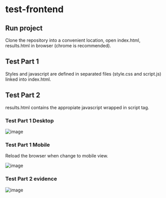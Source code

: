 # test-frontend

## Run project

Clone the repository into a convenient location, open index.html, results.html in browser (chrome is recommended). 

## Test Part 1

Styles and javascript are defined in separated files (style.css and script.js) linked into index.html.    

## Test Part 2

results.html contains the appropiate javascript wrapped in script tag.

### Test Part 1 Desktop

![image](https://github.com/alonsolm31/test-frontend/assets/79530018/5278fc8a-6c3a-4d20-90fc-4e9a4e2e2b0d)

### Test Part 1 Mobile

Reload the browser when change to mobile view.

![image](https://github.com/alonsolm31/test-frontend/assets/79530018/06a0f41f-d6ef-4a25-9fc9-1b2e7670baea)

### Test Part 2 evidence

![image](https://github.com/alonsolm31/test-frontend/assets/79530018/f527e6ca-5b97-46c5-a75f-0a85989d5c8c)




